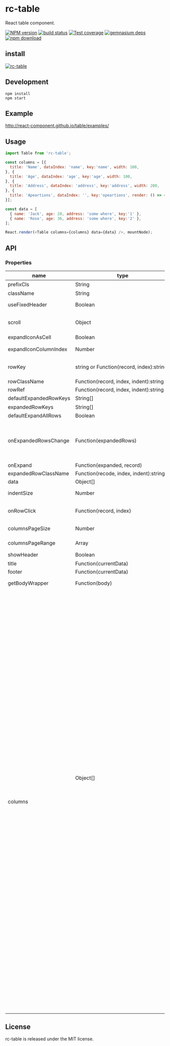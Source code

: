 # rc-table

React table component.

[![NPM version][npm-image]][npm-url]
[![build status][travis-image]][travis-url]
[![Test coverage][coveralls-image]][coveralls-url]
[![gemnasium deps][gemnasium-image]][gemnasium-url]
[![npm download][download-image]][download-url]

[npm-image]: http://img.shields.io/npm/v/rc-table.svg?style=flat-square
[npm-url]: http://npmjs.org/package/rc-table
[travis-image]: https://img.shields.io/travis/react-component/table.svg?style=flat-square
[travis-url]: https://travis-ci.org/react-component/table
[coveralls-image]: https://img.shields.io/coveralls/react-component/table.svg?style=flat-square
[coveralls-url]: https://coveralls.io/r/react-component/table?branch=master
[gemnasium-image]: http://img.shields.io/gemnasium/react-component/table.svg?style=flat-square
[gemnasium-url]: https://gemnasium.com/react-component/table
[download-image]: https://img.shields.io/npm/dm/rc-table.svg?style=flat-square
[download-url]: https://npmjs.org/package/rc-table

## install

[![rc-table](https://nodei.co/npm/rc-table.png)](https://npmjs.org/package/rc-table)

## Development

```
npm install
npm start
```

## Example

http://react-component.github.io/table/examples/

## Usage

```js
import Table from 'rc-table';

const columns = [{
  title: 'Name', dataIndex: 'name', key:'name', width: 100,
}, {
  title: 'Age', dataIndex: 'age', key:'age', width: 100,
}, {
  title: 'Address', dataIndex: 'address', key:'address', width: 200,
}, {
  title: 'Apeartions', dataIndex: '', key:'opeartions', render: () => <a href="#">Delete</a>,
}];

const data = [
  { name: 'Jack', age: 28, address: 'some where', key:'1' },
  { name: 'Rose', age: 36, address: 'some where', key:'2' },
];

React.render(<Table columns={columns} data={data} />, mountNode);
```

## API

### Properties

<table class="table table-bordered table-striped">
    <thead>
    <tr>
        <th style="width: 100px;">name</th>
        <th style="width: 50px;">type</th>
        <th>default</th>
        <th>description</th>
    </tr>
    </thead>
    <tbody>
      <tr>
          <td>prefixCls</td>
          <td>String</td>
          <th>rc-table</th>
          <td></td>
      </tr>
      <tr>
          <td>className</td>
          <td>String</td>
          <th></th>
          <td>additional className</td>
      </tr>
      <tr>
          <td>useFixedHeader</td>
          <td>Boolean</td>
          <th>false</th>
          <td>whether use separator table for header. better set width for columns</td>
      </tr>
      <tr>
          <td>scroll</td>
          <td>Object</td>
          <th>{x: false, y: false}</th>
          <td>whether table can be scroll in x/y direction, `x` or `y` can be a number that indicated the width and height of table body</td>
      </tr>
      <tr>
          <td>expandIconAsCell</td>
          <td>Boolean</td>
          <th>false</th>
          <td>whether render expandIcon as a cell</td>
      </tr>
      <tr>
          <td>expandIconColumnIndex</td>
          <td>Number</td>
          <th>0</th>
          <td>The index of expandIcon which column will be inserted when expandIconAsCell is false</td>
      </tr>
      <tr>
          <td>rowKey</td>
          <td>string or Function(record, index):string</td>
          <th>'key'</th>
          <td>
              If rowKey is string, `record[rowKey]` will be used as key.
              If rowKey is function, the return value of `rowKey(record, index)` will be use as key.
          </td>
      </tr>
      <tr>
          <td>rowClassName</td>
          <td>Function(record, index, indent):string</td>
          <th></th>
          <td>get row's className</td>
      </tr>
      <tr>
          <td>rowRef</td>
          <td>Function(record, index, indent):string</td>
          <th></th>
          <td>get row's ref key</td>
      </tr>
      <tr>
          <td>defaultExpandedRowKeys</td>
          <td>String[]</td>
          <th>[]</th>
          <td>initial expanded rows keys</td>
      </tr>
      <tr>
          <td>expandedRowKeys</td>
          <td>String[]</td>
          <th></th>
          <td>current expanded rows keys</td>
      </tr>
      <tr>
          <td>defaultExpandAllRows</td>
          <td>Boolean</td>
          <th>false</th>
          <td>Expand All Rows initially</td>
      </tr>
      <tr>
          <td>onExpandedRowsChange</td>
          <td>Function(expandedRows)</td>
          <th>save the expanded rows in the internal state</th>
          <td>function to call when the expanded rows change</td>
      </tr>
      <tr>
          <td>onExpand</td>
          <td>Function(expanded, record)</td>
          <th></th>
          <td>function to call when click expand icon</td>
      </tr>
      <tr>
          <td>expandedRowClassName</td>
          <td>Function(recode, index, indent):string</td>
          <th></th>
          <td>get expanded row's className</td>
      </tr>
      <tr>
          <td>data</td>
          <td>Object[]</td>
          <th></th>
          <td>data record array to be rendered</td>
      </tr>
      <tr>
          <td>indentSize</td>
          <td>Number</td>
          <th>15</th>
          <td>indentSize for every level of data.i.children, better using with column.width specified</td>
      </tr>
      <tr>
          <td>onRowClick</td>
          <td>Function(record, index)</td>
          <th></th>
          <td>handle rowClick action, index means the index of current row among fatherElement[childrenColumnName]</td>
      </tr>
      <tr>
          <td>columnsPageSize</td>
          <td>Number</td>
          <th>5</th>
          <td>pageSize of columns. (Deprecated, use fixed columns)</td>
      </tr>
      <tr>
          <td>columnsPageRange</td>
          <td>Array</td>
          <th></th>
          <td>columns index range need paging, like [2,10]. (Deprecated, use column.fixed)</td>
      </tr>
      <tr>
          <td>showHeader</td>
          <td>Boolean</td>
          <th>true</th>
          <td>whether table head is shown</td>
      </tr>
      <tr>
          <td>title</td>
          <td>Function(currentData)</td>
          <th></th>
          <td>table title render function</td>
      </tr>
      <tr>
          <td>footer</td>
          <td>Function(currentData)</td>
          <th></th>
          <td>table footer render function</td>
      </tr>
      <tr>
          <td>getBodyWrapper</td>
          <td>Function(body)</td>
          <th></th>
          <td>get wrapper of tbody, [demoe](http://react-component.github.io/table/examples/animation.html)</td>
      </tr>
      <tr>
          <td>columns</td>
          <td>Object[]<Object></td>
          <th></th>
          <td>
            The columns config of table. contains
            <table>
             <thead>
                <tr>
                    <th style="width: 100px;">name</th>
                    <th style="width: 50px;">type</th>
                    <th>default</th>
                    <th>description</th>
                </tr>
                </thead>
                <tbody>
                  <tr>
                      <td>key</td>
                      <td>String</td>
                      <th></th>
                      <td>key of this column</td>
                  </tr>
                  <tr>
                      <td>className</td>
                      <td>String</td>
                      <th></th>
                      <td>className of this column</td>
                  </tr>
                  <tr>
                     <td>colSpan</td>
                     <td>Number</td>
                     <th></th>
                     <td>thead colSpan of this column</td>
                  </tr>
                  <tr>
                      <td>title</td>
                      <td>React Node</td>
                      <th></th>
                      <td>title of this column</td>
                  </tr>
                  <tr>
                      <td>dataIndex</td>
                      <td>String</td>
                      <th></th>
                      <td>display field of the data record</td>
                  </tr>
                  <tr>
                      <td>width</td>
                      <td>String|Number</td>
                      <th></th>
                      <td>width of the specific proportion calculation according to the width of the columns</td>
                  </tr>
                  <tr>
                      <td>fixed</td>
                      <td>String|Boolean</td>
                      <th></th>
                      <td>this column will be fixed when table scroll horizontally: true or 'left' or 'right'</td>
                  </tr>
                  <tr>
                      <td>render</td>
                      <td>Function(value, row, index)</td>
                      <th></th>
                      <td>The render function of cell, has three params: the text of this cell, the record of this row, the index of this row, it's return an object:{ children: value, props: { colSpan: 1, rowSpan:1 } } ==> 'children' is the text of this cell, props is some setting of this cell, eg: 'colspan' set td colspan, 'rowspan' set td rowspan</td>
                  </tr>
                </tbody>
            </table>
          </td>
      </tr>
    </tbody>
</table>

## License

rc-table is released under the MIT license.
